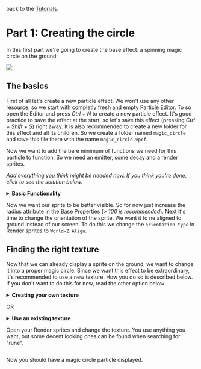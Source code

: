 back to the [Tutorials](../../Tutorials.md).

# Part 1: Creating the circle

In this first part we're going to create the base effect: a spinning magic circle on the ground:

![](https://i.imgur.com/cypsRRb.gif)

## The basics

First of all let's create a new particle effect. We won't use any other resource, so we start with completly fresh and empty Particle Editor. To so open the Editor and press *Ctrl + N* to create a new particle effect.
It's good practice to save the effect at the start, so let's save this effect (pressing *Ctrl + Shift + S*) right away. It is also recommended to create a new folder for this effect and all its children. So we create a folder named `magic_circle` and save this file there with the name `magic_circle.vpcf`.

Now we want to add the bare minimum of functions we need for this particle to function. So we need an emitter, some decay and a render sprites.

*Add everything you think might be needed now. If you think you're done, click to see the solution below.*

<details>
	<summary><b>Basic Functionality</b></summary>

- Since we want to create an instant effect, we need:
`Emit instantaneously` with `num to emit` set to 1 (we only want one ring).
- we want `Position within sphere random` to place our particle at CP0. Leave it at default properties.
- as always we want to have `Lifespan decay`
- also we want `Render sprites`.
- we want to set `max particles` in the Base Properties to 1, since we only need one particle here.

If you added enything else deactivate it for now. You can later active it again, if we reach the corresponding part in this tutorial.
</details>

Now we want our sprite to be better visible. So for now just increase the radius attribute in the Base Properties (*> 100 is recommended*). Next it's time to change the orientation of the sprite. We want it to ne aligned to ground instead of our screen. To do this we change the `orientation type` in Render sprites to `World-Z Align`.

## Finding the right texture

Now that we can already display a sprite on the ground, we want to change it into a proper magic circle. Since we want this effect to be extraordinary, it's recommended to use a new texture. How you do so is described below. If you don't want to do this for now, read the other option below:

<details>
  <summary><b>Creating your own texture</b></summary>
  
Importing your own texture into dota is fairly easy. All you need for that is a source image in the Targa (*.tga*) file format with transparent or black background and the [Dota2 Modkit](https://github.com/n-gao/LegionTD-Reborn-Modkit).
You can either use a new texture or use the one provided in the material folder. You can also find a version of the Dota2 Modkit there: [Materials](./materials).

If you are new to the Modkit, here is a very brief introduction: Run the *D2ModKit.exe* after you unzipped the rar folder. Enter your dota path, so the tool can find your addons. Click on the big button on the left to select the addon you're currently working in.

So if you've got everything ready, we start by copying our source image into our content folder. You can quick-open the content folder by clicking in the `C` button in the Modkit. We want to have the new texture to be in the materials folder and save it there. The file should meet following requirements:

- targa file type (*.tga*)
-  meaningful name without spaces and capital letters (*e.g. "magic_circle_01"*)
- image resolution of 2^x, so 64x64, 128x128, ..., 2048x2048
- transparent background (better) OR
- black background with white accents (black will be invisible)

Once you've copied you file there click on `T2` in the Modkit and then on `.tga -> .vtex_c`. Select your image and confirm. You have succesfully created an own texture! If you enable `Compiled Textures` and `Targa` as Asset Types in your Asset Browser, you should now see these new textures.

Now select this as the texture for Render sprites.

</details>

OR

<details>
	<summary><b>Use an existing texture</b></summery>

Open your Render sprites and change the texture. You use anything you want, but some decent looking ones can be found when searching for "rune".

</details>

Now you should have a magic circle particle displayed.


